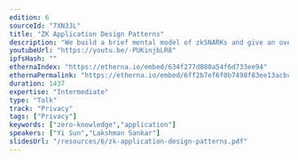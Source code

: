 ```yaml
---
edition: 6
sourceId: "7XN3JL"
title: "ZK Application Design Patterns"
description: "We build a brief mental model of zkSNARKs and give an overview of application design patterns and techniques for ZK-enabled apps. We discuss the overall landscape of proving environments and applications of each: the affordances of browser proving, mobile proving, server proving, GPU proving, etc. We'll go over the current state of the art and key benchmarks, and how improvements across the landscape can unlock new applications of both privacy and succinctness."
youtubeUrl: "https://youtu.be/-PUKinjbLR8"
ipfsHash: ""
ethernaIndex: "https://etherna.io/embed/634f277d080a54f6d733ee94"
ethernaPermalink: "https://etherna.io/embed/6ff2b7ef6f0b7498f83ee13acbc1ce41553eb2539515bc6d21b474c31130c6d8"
duration: 1437
expertise: "Intermediate"
type: "Talk"
track: "Privacy"
tags: ["Privacy"]
keywords: ["zero-knowledge","application"]
speakers: ["Yi Sun","Lakshman Sankar"]
slidesUrl: "/resources/6/zk-application-design-patterns.pdf"
---
```

